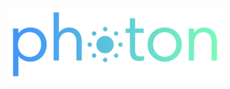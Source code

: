 <p align="center">
  <img src="https://raw.githubusercontent.com/FrozenPeaSoftware/Photon-Ionic/master/images/logo.png" height="150" alt="Photon Logo">
</p>
